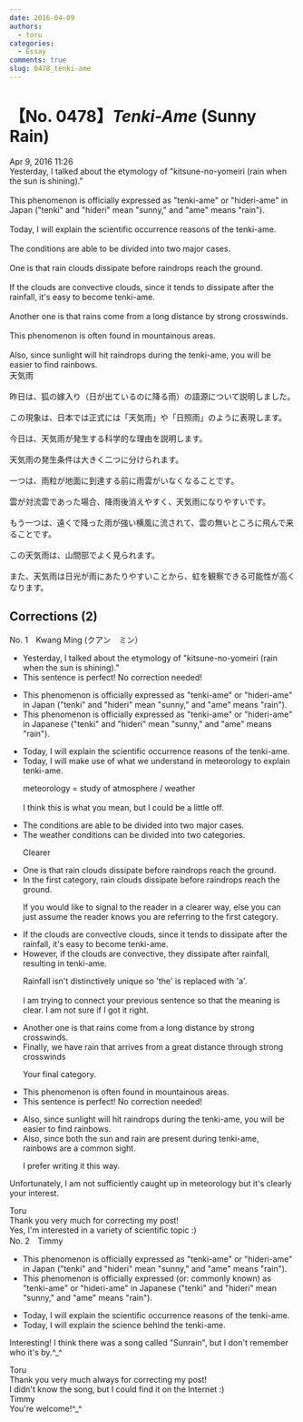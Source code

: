 ```yaml
---
date: 2016-04-09
authors:
  - toru
categories:
  - Essay
comments: true
slug: 0478_tenki-ame
---
```


# 【No. 0478】<strong><em>Tenki-Ame</strong></em> (Sunny Rain)
<div class="date">Apr 9, 2016 11:26</div>
<div id="post"><div id="body_show_ori">
Yesterday, I talked about the etymology of "kitsune-no-yomeiri (rain when the sun is shining)."<br/><br/>This phenomenon is officially expressed as "tenki-ame" or "hideri-ame" in Japan ("tenki" and "hideri" mean "sunny," and "ame" means "rain").<br/><br/>Today, I will explain the scientific occurrence reasons of the tenki-ame.<br/><br/>The conditions are able to be divided into two major cases.<br/><br/>One is that rain clouds dissipate before raindrops reach the ground.<br/><br/>If the clouds are convective clouds, since it tends to dissipate after the rainfall, it's easy to become tenki-ame.<br/><br/>Another one is that rains come from a long distance by strong crosswinds.<br/><br/>This phenomenon is often found in mountainous areas.<br/><br/>Also, since sunlight will hit raindrops during the tenki-ame, you will be easier to find rainbows.
</div></div>

<!-- more -->

<div id="post_ja"><div id="body_show_mo">
天気雨<br/><br/>昨日は、狐の嫁入り（日が出ているのに降る雨）の語源について説明しました。<br/><br/>この現象は、日本では正式には「天気雨」や「日照雨」のように表現します。<br/><br/>今日は、天気雨が発生する科学的な理由を説明します。<br/><br/>天気雨の発生条件は大きく二つに分けられます。<br/><br/>一つは、雨粒が地面に到達する前に雨雲がいなくなることです。<br/><br/>雲が対流雲であった場合、降雨後消えやすく、天気雨になりやすいです。<br/><br/>もう一つは、遠くで降った雨が強い横風に流されて、雲の無いところに飛んで来ることです。<br/><br/>この天気雨は、山間部でよく見られます。<br/><br/>また、天気雨は日光が雨にあたりやすいことから、虹を観察できる可能性が高くなります。
</div></div>

## Corrections (2)
<div id="block"><div class="first_name"> No. 1　<span class="just_name">Kwang Ming (クアン　ミン）</span></div><div id="block2">
<ul class="correction_field">
<li class="incorrect">Yesterday, I talked about the etymology of "kitsune-no-yomeiri (rain when the sun is shining)."</li>
<li class="corrected perfect">This sentence is perfect! No correction needed!</li>
</ul>
<ul class="correction_field">
<li class="incorrect">This phenomenon is officially expressed as "tenki-ame" or "hideri-ame" in Japan ("tenki" and "hideri" mean "sunny," and "ame" means "rain").</li>
<li class="corrected correct">
This phenomenon is officially expressed as "tenki-ame" or "hideri-ame" in <span class="f_blue">Japanese</span> ("tenki" and "hideri" mean "sunny," and "ame" means "rain").
</li>
</ul>
<ul class="correction_field">
<li class="incorrect">Today, I will explain the scientific occurrence reasons of the tenki-ame.</li>
<li class="corrected correct">
Today, I <span class="f_blue">will make use of what we understand in meteorology</span> to explain tenki-ame.
<p class="correction_comment">meteorology = study of atmosphere / weather<br/><br/>I think this is what you mean, but I could be a little off.</p>
</li>
</ul>
<ul class="correction_field">
<li class="incorrect">The conditions are able to be divided into two major cases.</li>
<li class="corrected correct">
<span class="f_blue">The weather</span> conditions can be divided into two <span class="f_blue">categories</span>.
<p class="correction_comment">Clearer</p>
</li>
</ul>
<ul class="correction_field">
<li class="incorrect">One is that rain clouds dissipate before raindrops reach the ground.</li>
<li class="corrected correct">
<span class="f_blue">In the first category,</span> rain clouds dissipate before raindrops reach the ground.
<p class="correction_comment">If you would like to signal to the reader in a clearer way, else you can just assume the reader knows you are referring to the first category.</p>
</li>
</ul>
<ul class="correction_field">
<li class="incorrect">If the clouds are convective clouds, since it tends to dissipate after the rainfall, it's easy to become tenki-ame.</li>
<li class="corrected correct">
<span class="f_blue">However, if the clouds are convective,</span> they dissipate after <span class="f_blue">rainfall</span>, resulting in tenki-ame.
<p class="correction_comment">Rainfall isn't distinctively unique so 'the' is replaced with 'a'.<br/><br/>I am trying to connect your previous sentence so that the meaning is clear. I am not sure if I got it right.</p>
</li>
</ul>
<ul class="correction_field">
<li class="incorrect">Another one is that rains come from a long distance by strong crosswinds.</li>
<li class="corrected correct">
<span class="f_blue">Finally, we have </span>rain that <span class="f_blue">arrives </span>from a <span class="f_blue">great </span>distance through strong crosswinds 
<p class="correction_comment">Your final category.</p>
</li>
</ul>
<ul class="correction_field">
<li class="incorrect">This phenomenon is often found in mountainous areas.</li>
<li class="corrected perfect">This sentence is perfect! No correction needed!</li>
</ul>
<ul class="correction_field">
<li class="incorrect">Also, since sunlight will hit raindrops during the tenki-ame, you will be easier to find rainbows.</li>
<li class="corrected correct">
Also, since <span class="f_blue">both the sun and rain are present </span>during tenki-ame, rainbows are a <span class="f_blue">common sight.</span>
<p class="correction_comment">I prefer writing it this way.</p>
</li>
</ul>
<p class="comment_small">
 Unfortunately, I am not sufficiently caught up in meteorology but it's clearly your interest.
</p>

</div><div class="name"><span class="just_name">Toru</span><br>
Thank you very much for correcting my post!<br/>Yes, I'm interested in a variety of scientific topic :)
</div>
</div>
<div id="block"><div class="first_name"> No. 2　<span class="just_name">Timmy</span></div><div id="block2">
<ul class="correction_field">
<li class="incorrect">This phenomenon is officially expressed as "tenki-ame" or "hideri-ame" in Japan ("tenki" and "hideri" mean "sunny," and "ame" means "rain").</li>
<li class="corrected correct">
This phenomenon is officially expressed (or: <span class="f_blue">commonly known</span>) as "tenki-ame" or "hideri-ame" in Japanese ("tenki" and "hideri" mean "sunny," and "ame" means "rain").
</li>
</ul>
<ul class="correction_field">
<li class="incorrect">Today, I will explain the scientific occurrence reasons of the tenki-ame.</li>
<li class="corrected correct">
Today, I will explain the <span class="f_blue">science</span> <span class="f_blue">behind </span>the<span class="f_blue"> </span>tenki-ame.
</li>
</ul>
<p class="comment_small">
 Interesting! I think there was a song called "Sunrain", but I don't remember who it's by.^_^
</p>

</div><div class="name"><span class="just_name">Toru</span><br>
Thank you very much always for correcting my post!<br/>I didn't know the song, but I could find it on the Internet :)
</div>
<div class="name"><span class="just_name">Timmy</span><br>
You're welcome!^_^
</div>
</div>
